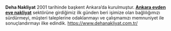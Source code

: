 <strong>Deha Nakliyat</strong> 2001 tarihinde başkent Ankara’da kurulmuştur. <a href="https://www.dehanakliyat.com.tr/"><strong>Ankara evden eve nakliyat</strong></a> sektörüne girdiğimiz ilk günden beri işimize olan bağlılığımızı sürdürmeyi, müşteri taleplerine odaklanmayı ve çalışmamızı memnuniyet ile sonuçlandırmayı ilke edindik.
<a href="https://www.dehanakliyat.com.tr/">https://www.dehanakliyat.com.tr/</a>
